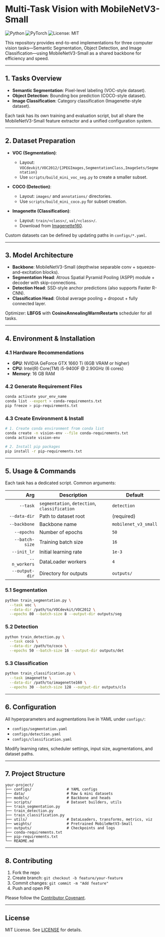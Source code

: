 # Multi-Task Vision with MobileNetV3-Small

![Python](https://img.shields.io/badge/python-3.7%2B-blue) ![PyTorch](https://img.shields.io/badge/pytorch-1.13%2B-red) ![License: MIT](https://img.shields.io/badge/license-MIT-green)

This repository provides end-to-end implementations for three computer vision tasks—Semantic Segmentation, Object Detection, and Image Classification—using MobileNetV3-Small as a shared backbone for efficiency and speed.

---

## 1. Tasks Overview

* **Semantic Segmentation**: Pixel-level labeling (VOC-style dataset).
* **Object Detection**: Bounding box prediction (COCO-style dataset).
* **Image Classification**: Category classification (Imagenette-style dataset).

Each task has its own training and evaluation script, but all share the MobileNetV3-Small feature extractor and a unified configuration system.

---

## 2. Dataset Preparation

* **VOC (Segmentation)**:

  * Layout: `VOCdevkit/VOC2012/{JPEGImages,SegmentationClass,ImageSets/Segmentation}`
  * Use `scripts/build_mini_voc_seg.py` to create a smaller subset.

* **COCO (Detection)**:

  * Layout: `images/` and `annotations/` directories.
  * Use `scripts/build_mini_coco.py` for subset creation.

* **Imagenette (Classification)**:

  * Layout: `train/<class>/`, `val/<class>/`.
  * Download from [Imagenette160](https://github.com/fastai/imagenette).

Custom datasets can be defined by updating paths in `configs/*.yaml`.

---

## 3. Model Architecture

* **Backbone**: MobileNetV3-Small (depthwise separable conv + squeeze-and-excitation blocks).
* **Segmentation Head**: Atrous Spatial Pyramid Pooling (ASPP) module + decoder with skip-connections.
* **Detection Head**: SSD-style anchor predictions (also supports Faster R-CNN).
* **Classification Head**: Global average pooling + dropout + fully connected layer.

Optimizer: **LBFGS** with **CosineAnnealingWarmRestarts** scheduler for all tasks.

---

## 4. Environment & Installation

### 4.1 Hardware Recommendations

* **GPU**: NVIDIA GeForce GTX 1660 Ti (6GB VRAM or higher)
* **CPU**: Intel(R) Core(TM) i5-9400F @ 2.90GHz (6 cores)
* **Memory**: 16 GB RAM

### 4.2 Generate Requirement Files

```bash
conda activate your_env_name
conda list --export > conda-requirements.txt
pip freeze > pip-requirements.txt
```

### 4.3 Create Environment & Install

```bash
# 1. Create conda environment from conda list
conda create -n vision-env --file conda-requirements.txt
conda activate vision-env

# 2. Install pip packages
pip install -r pip-requirements.txt
```

---

## 5. Usage & Commands

Each task has a dedicated script. Common arguments:

|            Arg | Description                                   | Default              |
| -------------: | --------------------------------------------- | -------------------- |
|       `--task` | `segmentation`, `detection`, `classification` | `detection`          |
|   `--data-dir` | Path to dataset root                          | (required)           |
|   `--backbone` | Backbone name                                 | `mobilenet_v3_small` |
|     `--epochs` | Number of epochs                              | `50`                 |
| `--batch-size` | Training batch size                           | `16`                 |
|    `--init_lr` | Initial learning rate                         | `1e-3`               |
|  `--n_workers` | DataLoader workers                            | `4`                  |
| `--output-dir` | Directory for outputs                         | `outputs/`           |

### 5.1 Segmentation

```bash
python train_segmentation.py \
  --task voc \
  --data-dir /path/to/VOCdevkit/VOC2012 \
  --epochs 80 --batch-size 8 --output-dir outputs/seg
```

### 5.2 Detection

```bash
python train_detection.py \
  --task coco \
  --data-dir /path/to/coco \
  --epochs 50 --batch-size 16 --output-dir outputs/det
```

### 5.3 Classification

```bash
python train_classification.py \
  --task imagenette \
  --data-dir /path/to/imagenette160 \
  --epochs 30 --batch-size 128 --output-dir outputs/cls
```

---

## 6. Configuration

All hyperparameters and augmentations live in YAML under `configs/`:

* `configs/segmentation.yaml`
* `configs/detection.yaml`
* `configs/classification.yaml`

Modify learning rates, scheduler settings, input size, augmentations, and dataset paths.

---

## 7. Project Structure

```
your-project/
├── configs/                # YAML configs
├── data/                   # Raw & mini datasets
├── models/                 # Backbone and heads
├── scripts/                # Dataset builders, utils
├── train_segmentation.py
├── train_detection.py
├── train_classification.py
├── utils/                  # DataLoaders, transforms, metrics, viz
├── weights/                # Pretrained MobileNetV3-Small
├── outputs/                # Checkpoints and logs
├── conda-requirements.txt
├── pip-requirements.txt
└── README.md
```

---

## 8. Contributing

1. Fork the repo
2. Create branch: `git checkout -b feature/your-feature`
3. Commit changes: `git commit -m "Add feature"`
4. Push and open PR

Please follow the [Contributor Covenant](CODE_OF_CONDUCT.md).

---

## License

MIT License. See [LICENSE](LICENSE) for details.
